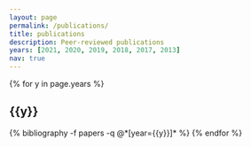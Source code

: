```yaml
---
layout: page
permalink: /publications/
title: publications
description: Peer-reviewed publications
years: [2021, 2020, 2019, 2018, 2017, 2013]
nav: true
---
```


<div class="publications">

{% for y in page.years %}
  <h2 class="year">{{y}}</h2>
  {% bibliography -f papers -q @*[year={{y}}]* %}
{% endfor %}

</div>
